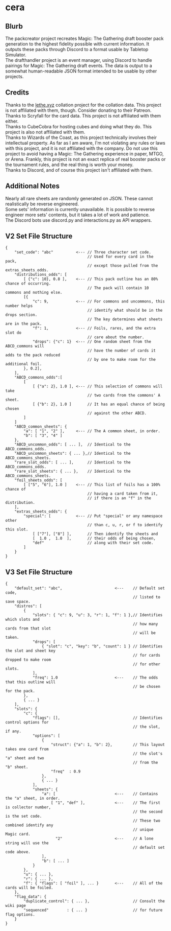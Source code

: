 # cera

## Blurb
The packcreator project recreates Magic: The Gathering draft booster pack generation to the highest fidelity possible with current information. It outputs these packs through Discord to a format usable by Tabletop Simulator.</br>
The drafthandler project is an event manager, using Discord to handle pairings for Magic: The Gathering draft events. The data is output to a somewhat human-readable JSON format intended to be usable by other projects.</br>

## Credits
Thanks to the [lethe.xyz](https://www.lethe.xyz/mtg/collation/index.html) collation project for the collation data. This project is not affiliated with them, though. Consider donating to their Patreon.</br>
Thanks to Scryfall for the card data. This project is not affiliated with them either.</br>
Thanks to CubeCobra for hosting cubes and doing what they do. This project is also not affiliated with them.</br>
Thanks to Wizards of the Coast, as this project technically involves their intellectual property. As far as I am aware, I'm not violating any rules or laws with this project, and it is not affiliated with the company. Do not use this project to avoid having a Magic: The Gathering experience in paper, MTGO, or Arena. Frankly, this project is not an exact replica of real booster packs or the tournament rules, and the real thing is worth your money.</br>
Thanks to Discord, and of course this project isn't affiliated with them.

## Additional Notes
Nearly all rare sheets are randomly generated on JSON. These cannot realistically be reverse engineered.</br>
Some sets' information is currently unavailable. It is possible to reverse engineer more sets' contents, but it takes a lot of work and patience.</br>
The Discord bots use discord.py and interactions.py as API wrappers.

## V2 Set File Structure
```
{
    "set_code": "abc"          <--- // Three character set code.
                                    // Used for every card in the pack,
                                    // except those pulled from the extras_sheets_odds.
    "distributions_odds": [
        [ {"c": 10}, 0.8 ],    <--- // This pack outline has an 80% chance of occurring.
                                    // The pack will contain 10 commons and nothing else.
        [{
            "c": 9,            <--- // For commons and uncommons, this number helps
                                    // identify what should be in the drops section.
                                    // The key determines what sheets are in the pack.
            "f": 1,            <--- // Foils, rares, and the extra slot do
                                    // care about the number.
            "drops": {"c": 1}  <--- // One random sheet from the ABCD_commons will
                                    // have the number of cards it adds to the pack reduced
                                    // by one to make room for the additional foil.
        }, 0.2],
    ],
    "ABCD_commons_odds":[
        [
            [ {"a": 2}, 1.0 ], <--- // This selection of commons will take
                                    // two cards from the commons' A sheet.
            [ {"b": 2}, 1.0 ]       // It has an equal chance of being chosen
                                    // against the other ABCD.
        ]
    ]
    "ABCD_common_sheets": {
        "a": [ "1", "2" ],     <--- // The A common sheet, in order.
        "b": [ "3", "4" ]
    },
    "ABCD_uncommon_odds": [ ... ],  // Identical to the ABCD_commons_odds.
    "ABCD_uncommon_sheets": { ... },// Identical to the ABCD_commons_sheets.
    "rare_slot_odds": [ ... ],      // Identical to the ABCD_commons_odds.
    "rare_slot_sheets": { ... },    // Identical to the ABCD_commons_sheets.
    "foil_sheets_odds": [
        [ ["5", "6"], 1.0 ]    <--- // This list of foils has a 100% chance of
                                    // having a card taken from it,
                                    // if there is an "f" in the distribution.
    ],
    "extras_sheets_odds": {
        "special": [           <--- // Put "special" or any namespace other
                                    // than c, u, r, or f to identify this slot.
            [ ["7"], ["8"] ],       // Then identify the sheets and
            [  1.0 ,  1.0  ],       // their odds of being chosen,
            "def"                   // along with their set code.
        ]
    }
}
```

## V3 Set File Structure

```
{
    "default_set": "abc",                       <---    // Default set code,
                                                        // listed to save space.
    "distros": [
        {
            "slots": { "c": 9, "u": 3, "r": 1, "f": 1 },// Identifies which slots and
                                                        // how many cards from that slot
                                                        // will be taken.
            "drops": [
                { "slot": "c", "key": "b", "count": 1 } // Identifies the slot and sheet key
                                                        // for cards dropped to make room
                                                        // for other slots.
            ],
            "freq": 1.0                         <---    // The odds that this outline will
                                                        // be chosen for the pack.
        },
        { ... }
    ],
    "slots": {
        "c": {
            "flags": [],                                // Identifies control options for
                                                        // the slot, if any.
            "options": [
                {
                    "struct": {"a": 1, "b": 2},         // This layout takes one card from
                                                        // the slot's "a" sheet and two
                                                        // from the "b" sheet.
                    "freq"  : 0.9
                },
                { ... }
            ],
            "sheets": {
                "a": [                          <---    // Contains the "a" sheet, in order.
                    [ "1", "def" ],             <---    // The first is collector number,
                                                        // the second is the set code.
                                                        // These two combined identify any
                                                        // unique Magic card.
                      "2"                       <---    // A lone string will use the
                                                        // default set code above.
                ],
                "b": [ ... ]
            }
        },
        "u": { ... },
        "r": { ... },
        "f": { "flags": [ "foil" ], ... }       <---    // All of the cards will be foiled.
    },
    "flag_data": {
        "duplicate_control": { ... },                   // Consult the wiki page
        "sequenced"        : { ... }                    // for future flag options.
    }
}
```